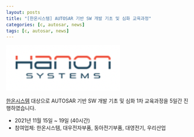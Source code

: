 ```yaml
---
layout: posts
title: "[한온시스템] AUTOSAR 기반 SW 개발 기초 및 심화 교육과정"
categories: [c, autosar, news]
tags: [c, autosar, news]
---
```


![Hanon logo](/assets/img/post/hanon_logo.png)

[한온시스템](https://www.hanonsystems.com/) 대상으로 AUTOSAR 기반 SW 개발 기초 및 심화 1차 교육과정을 5일간 진행하였습니다.

- 2021년 11월 15일 ~ 19일 (40시간)
- 참여업체: 한온시스템, 대우전자부품, 동아전기부품, 대영전기, 우리산업




